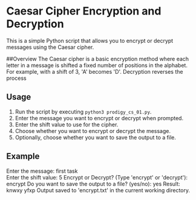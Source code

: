 # Caesar Cipher Encryption and Decryption

This is a simple Python script that allows you to encrypt or decrypt messages using the Caesar cipher.

##Overview
The Caesar cipher is a basic encryption method where each letter in a message is shifted a fixed number of positions in the alphabet. For example, with a shift of 3, 'A' becomes 'D'. Decryption reverses the process


## Usage

1. Run the script by executing `python3 prodigy_cs_01.py`.
2. Enter the message you want to encrypt or decrypt when prompted.
3. Enter the shift value to use for the cipher.
4. Choose whether you want to encrypt or decrypt the message.
5. Optionally, choose whether you want to save the output to a file.

## Example

Enter the message: first task  
Enter the shift value: 5
Encrypt or Decrypt? (Type 'encrypt' or 'decrypt'): encrypt
Do you want to save the output to a file? (yes/no): yes
Result: knwxy yfxp
Output saved to 'encrypt.txt' in the current working directory.


